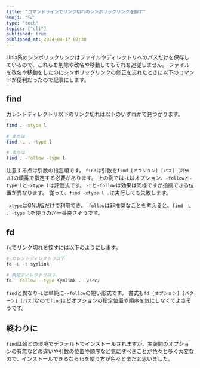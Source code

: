 ```yaml
---
title: "コマンドラインでリンク切れのシンボリックリンクを探す"
emoji: "🔍"
type: "tech"
topics: ["cli"]
published: true
published_at: 2024-04-17 07:30
---
```


Unix系のシンボリックリンクはファイルやディレクトリへのパスだけを保存しているので、これらを削除や改名や移動してもそれを追従しません。
ファイルを改名や移動をしたのにシンボリックリンクの修正を忘れたときに以下のコマンドが便利だったので記事にします。

## find

カレントディレクトリ以下のリンク切れは以下のいずれかで見つかります。

```sh
find . -xtype l

# または
find -L . -type l

# または
find . -follow -type l
```

注意する点は引数の指定順です。
`find`は引数を`find [オプション] [パス] [評価式]`の順番で指定する必要があります。
上の例では`-L`はオプション、`-follow`と`-type l`と`-xtype l`は評価式です。
`-L`と`-follow`は効果は同様ですが指摘できる位置が異なります。
従って、`find -xtype l .`は実行しても失敗します。

`-xtype`はGNU版だけで利用でき、`-follow`は非推奨なことを考えると、`find -L . -type l`を使うのが一番良さそうです。

## fd

[`fd`](https://github.com/sharkdp/fd)でリンク切れを探すには以下のようにします。

```sh
# カレントディレクトリ以下
fd -L -t symlink

# 指定ディレクトリ以下
fd --follow --type symlink . ./src/
```

`find`と異なり`-L`は単純に`--follow`の短い形式です。
書式も`fd [オプション] [パターン] [パス]`なので`find`ほどオプションの指定位置や順序を気にしなくてよさそうです。

## 終わりに

`find`は殆どの環境でデフォルトでインストールされますが、実装間のオプションの有無などの違いや引数の位置や順序など気にすべきことが色々と多く大変なので、インストールできるなら`fd`を使う方が色々と楽だと思いました。
